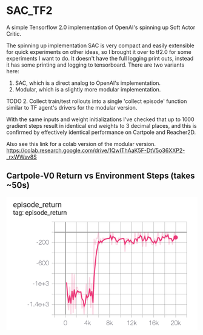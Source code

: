 # SAC_TF2
A simple Tensorflow 2.0 implementation of OpenAI's spinning up Soft Actor Critic. 

The spinning up implementation SAC is very compact and easily extensible for quick experiments on other ideas, so I brought it over to tf2.0 for some experiments I want to do. It doesn't have the full logging print outs, instead it has some printing and logging to tensorboard. There are two variants here:
1. SAC, which is a direct analog to OpenAI's implementation.
2. Modular, which is a slightly more modular implementation.

TODO
2. Collect train/test rollouts into a single 'collect episode' function similar to TF agent's drivers for the modular version.

With the same inputs and weight initializations I've checked that up to 1000 gradient steps result in identical end weights to 3 decimal places, and this is confirmed by effectively identical performance on Cartpole and Reacher2D. 

Also see this link for a colab version of the modular version. https://colab.research.google.com/drive/1QwIThAaK5F-DtV5o36XXP2-_rxWWsv8S

## Cartpole-V0 Return vs Environment Steps (takes ~50s)
![Cartpole-V0 Return vs Environment Steps](https://github.com/sholtodouglas/SAC_TF2/blob/master/images/SAC%20performance.png)
